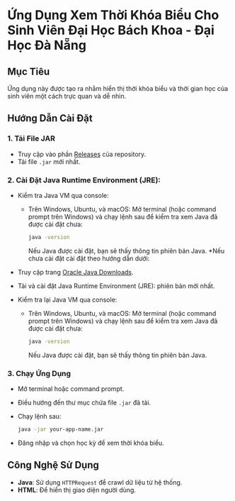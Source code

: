 # Ứng Dụng Xem Thời Khóa Biểu Cho Sinh Viên Đại Học Bách Khoa - Đại Học Đà Nẵng

## Mục Tiêu

Ứng dụng này được tạo ra nhằm hiển thị thời khóa biểu và thời gian học của sinh viên một cách trực quan và dễ nhìn.

## Hướng Dẫn Cài Đặt

### 1. Tải File JAR

* Truy cập vào phần [Releases](<https://github.com/Chinh-de/DUT_SChedule/releases/tag/v0.1>) của repository.
* Tải file `.jar` mới nhất.

### 2. Cài Đặt Java Runtime Environment (JRE):
* Kiểm tra Java VM qua console:

    * Trên Windows, Ubuntu, và macOS:
        Mở terminal (hoặc command prompt trên Windows) và chạy lệnh sau để kiểm tra xem Java đã được cài đặt chưa:

        ```bash
        java -version
        ```

        Nếu Java được cài đặt, bạn sẽ thấy thông tin phiên bản Java.
*Nếu chưa cài đặt cài đặt theo hướng dẫn dưới:
* Truy cập trang [Oracle Java Downloads](<https://www.java.com/download/>).
* Tải và cài đặt Java Runtime Environment (JRE): phiên bản mới nhất.
* Kiểm tra lại Java VM qua console:

    * Trên Windows, Ubuntu, và macOS:
        Mở terminal (hoặc command prompt trên Windows) và chạy lệnh sau để kiểm tra xem Java đã được cài đặt chưa:

        ```bash
        java -version
        ```

        Nếu Java được cài đặt, bạn sẽ thấy thông tin phiên bản Java.

### 3. Chạy Ứng Dụng

* Mở terminal hoặc command prompt.
* Điều hướng đến thư mục chứa file `.jar` đã tải.
* Chạy lệnh sau:

    ```bash
    java -jar your-app-name.jar
    ```

* Đăng nhập và chọn học kỳ để xem thời khóa biểu.

## Công Nghệ Sử Dụng

* **Java**: Sử dụng `HTTPRequest` để crawl dữ liệu từ hệ thống.
* **HTML**: Để hiển thị giao diện người dùng.
